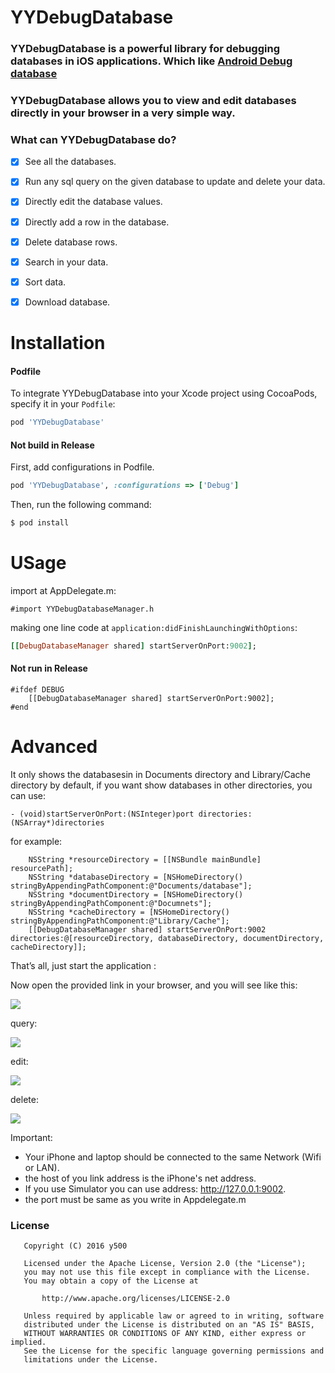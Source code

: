 # YYDebugDatabase

### YYDebugDatabase is a powerful library for debugging databases in iOS applications. Which like [Android Debug database](https://github.com/amitshekhariitbhu/Android-Debug-Database)

### YYDebugDatabase allows you to view and edit databases directly in your browser in a very simple way.

### What can YYDebugDatabase do?
- [x] See all the databases.
- [x] Run any sql query on the given database to update and delete your data.
- [x] Directly edit the database values.
- [x] Directly add a row in the database.
- [x] Delete database rows.
- [x] Search in your data.
- [x] Sort data.
- [x] Download database.


# Installation

#### Podfile

To integrate YYDebugDatabase into your Xcode project using CocoaPods, specify it in your `Podfile`:

```ruby
pod 'YYDebugDatabase'
```
#### Not build in Release

First, add configurations in Podfile.

```ruby
pod 'YYDebugDatabase', :configurations => ['Debug']
```


Then, run the following command:

```bash
$ pod install
```

# USage

import at AppDelegate.m:

```
#import YYDebugDatabaseManager.h
```

making one line code at `application:didFinishLaunchingWithOptions`:

```ruby
[[DebugDatabaseManager shared] startServerOnPort:9002];
```
#### Not run in Release

```
#ifdef DEBUG
	[[DebugDatabaseManager shared] startServerOnPort:9002];
#end
```
# Advanced

It only shows the databasesin in Documents directory and Library/Cache directory by default, if you want show databases in other directories, you can use:

```
- (void)startServerOnPort:(NSInteger)port directories:(NSArray*)directories
```
for example:

```
    NSString *resourceDirectory = [[NSBundle mainBundle] resourcePath];
    NSString *databaseDirectory = [NSHomeDirectory() stringByAppendingPathComponent:@"Documents/database"];
    NSString *documentDirectory = [NSHomeDirectory() stringByAppendingPathComponent:@"Documnets"];
    NSString *cacheDirectory = [NSHomeDirectory() stringByAppendingPathComponent:@"Library/Cache"];
    [[DebugDatabaseManager shared] startServerOnPort:9002 directories:@[resourceDirectory, databaseDirectory, documentDirectory, cacheDirectory]];
```

That’s all, just start the application :

Now open the provided link in your browser, and you will see like this:

![](http://noti.qiniudn.com/693916a699a78a1c01da2d93126c0ed71.png)

query:

![](http://noti.qiniudn.com/21dd97948e85cf928751ef6d2b7d92662.png)

edit:

![](http://noti.qiniudn.com/b081fa0e1842a05c23321d08f7cec6683.png)

delete:

![](http://noti.qiniudn.com/d0c7cb82ae6aadf790dc57da6c6e888f4.png)


Important:
- Your iPhone and laptop should be connected to the same Network (Wifi or LAN).
- the host of you link address is the iPhone's net address.
- If you use Simulator you can use address: http://127.0.0.1:9002.
- the port must be same as you write in Appdelegate.m

### License
```
   Copyright (C) 2016 y500

   Licensed under the Apache License, Version 2.0 (the "License");
   you may not use this file except in compliance with the License.
   You may obtain a copy of the License at

       http://www.apache.org/licenses/LICENSE-2.0

   Unless required by applicable law or agreed to in writing, software
   distributed under the License is distributed on an "AS IS" BASIS,
   WITHOUT WARRANTIES OR CONDITIONS OF ANY KIND, either express or implied.
   See the License for the specific language governing permissions and
   limitations under the License.
```

